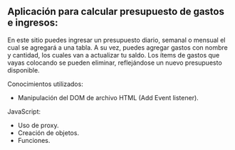 ## Aplicación para calcular presupuesto de gastos e ingresos:
En este sitio puedes ingresar un presupuesto diario, semanal o mensual el cual se agregará a una tabla.
A su vez, puedes agregar gastos con nombre y cantidad, los cuales van a actualizar tu saldo.
Los ítems de gastos que vayas colocando se pueden eliminar, reflejándose un nuevo presupuesto disponible.

Conocimientos utilizados:
- Manipulación del DOM de archivo HTML (Add Event listener).

JavaScript:
- Uso de proxy.
- Creación de objetos.
- Funciones.


